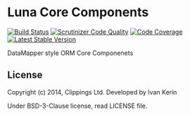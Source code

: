 Luna Core Components
====================

[![Build Status](https://travis-ci.org/clippings/luna-core.png?branch=master)](https://travis-ci.org/clippings/luna-core)
[![Scrutinizer Code Quality](https://scrutinizer-ci.com/g/clippings/luna-core/badges/quality-score.png)](https://scrutinizer-ci.com/g/clippings/luna-core/)
[![Code Coverage](https://scrutinizer-ci.com/g/clippings/luna-core/badges/coverage.png)](https://scrutinizer-ci.com/g/clippings/luna-core/)
[![Latest Stable Version](https://poser.pugx.org/clippings/luna-core/v/stable.png)](https://packagist.org/packages/clippings/luna-core)

DataMapper style ORM Core Componenets

## License

Copyright (c) 2014, Clippings Ltd. Developed by Ivan Kerin

Under BSD-3-Clause license, read LICENSE file.
